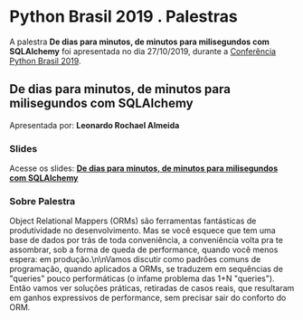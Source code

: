 # Python Brasil 2019 . Palestras


A palestra **De dias para minutos, de minutos para milisegundos com SQLAlchemy** foi apresentada no dia 27/10/2019, durante a [Conferência Python Brasil 2019](http://2019.pythonbrasil.org.br).


## De dias para minutos, de minutos para milisegundos com SQLAlchemy
Apresentada por: **Leonardo Rochael Almeida**

### Slides
Acesse os slides: **[De dias para minutos, de minutos para milisegundos com SQLAlchemy](./)**


### Sobre Palestra
Object Relational Mappers (ORMs) são ferramentas fantásticas de produtividade no desenvolvimento. Mas se você esquece que tem uma base de dados por trás de toda conveniência, a conveniência volta pra te assombrar, sob a forma de queda de performance, quando você menos espera: em produção.\\n\\nVamos discutir como padrões comuns de programação, quando aplicados a ORMs, se traduzem em sequências de "queries" pouco performáticas (o infame problema das 1+N "queries"). Então vamos ver soluções práticas, retiradas de casos reais, que resultaram em ganhos expressivos de performance, sem precisar sair do conforto do ORM.




